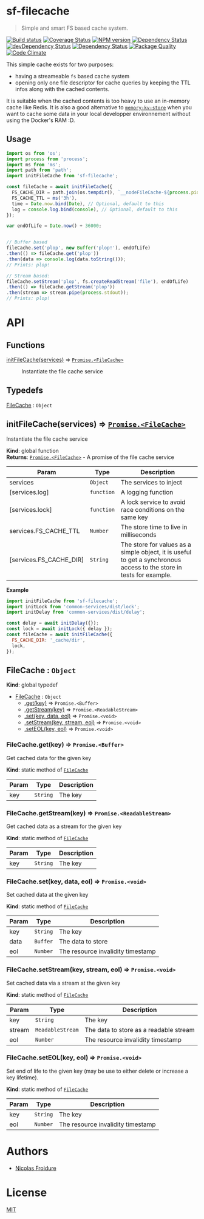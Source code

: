 [//]: # ( )
[//]: # (This file is automatically generated by a `metapak`)
[//]: # (module. Do not change it  except between the)
[//]: # (`content:start/end` flags, your changes would)
[//]: # (be overridden.)
[//]: # ( )
# sf-filecache
> Simple and smart FS based cache system.

[![Build status](https://secure.travis-ci.org/nfroidure/sf-filecache.svg)](https://travis-ci.org/nfroidure/sf-filecache)
[![Coverage Status](https://coveralls.io/repos/nfroidure/sf-filecache/badge.svg?branch=master)](https://coveralls.io/r/nfroidure/sf-filecache?branch=master)
[![NPM version](https://badge.fury.io/js/sf-filecache.svg)](https://npmjs.org/package/sf-filecache)
[![Dependency Status](https://david-dm.org/nfroidure/sf-filecache.svg)](https://david-dm.org/nfroidure/sf-filecache)
[![devDependency Status](https://david-dm.org/nfroidure/sf-filecache/dev-status.svg)](https://david-dm.org/nfroidure/sf-filecache#info=devDependencies)
[![Dependency Status](https://dependencyci.com/github/nfroidure/sf-filecache/badge)](https://dependencyci.com/github/nfroidure/sf-filecache)
[![Package Quality](http://npm.packagequality.com/shield/sf-filecache.svg)](http://packagequality.com/#?package=sf-filecache)
[![Code Climate](https://codeclimate.com/github/nfroidure/sf-filecache.svg)](https://codeclimate.com/github/nfroidure/sf-filecache)


[//]: # (::contents:start)

This simple cache exists for two purposes:

- having a streameable `fs` based cache system
- opening only one file descriptor for cache queries by keeping the TTL infos
  along with the cached contents.

It is suitable when the cached contents is too heavy to use an in-memory cache
like Redis. It is also a good alternative to
[`memory-kv-store`](https://github.com/nfroidure/memory-kv-store) when you want
to cache some data in your local developper environnement without using the
Docker's RAM :D.

## Usage

```js
import os from 'os';
import process from 'process';
import ms from 'ms';
import path from 'path';
import initFileCache from 'sf-filecache';

const fileCache = await initFileCache({
  FS_CACHE_DIR = path.join(os.tempdir(), `__nodeFileCache-${process.pid}`),
  FS_CACHE_TTL = ms('3h'),
  time = Date.now.bind(Date), // Optional, default to this
  log = console.log.bind(console), // Optional, default to this
});

var endOfLife = Date.now() + 36000;


// Buffer based
fileCache.set('plop', new Buffer('plop!'), endOfLife)
.then(() => fileCache.get('plop'))
.then(data => console.log(data.toString()));
// Prints: plop!

// Stream based:
fileCache.setStream('plop', fs.createReadStream('file'), endOfLife)
.then(() => fileCache.getStream('plop'))
.then(stream => stream.pipe(process.stdout));
// Prints: plop!

```

[//]: # (::contents:end)

# API
## Functions

<dl>
<dt><a href="#initFileCache">initFileCache(services)</a> ⇒ <code><a href="#FileCache">Promise.&lt;FileCache&gt;</a></code></dt>
<dd><p>Instantiate the file cache service</p>
</dd>
</dl>

## Typedefs

<dl>
<dt><a href="#FileCache">FileCache</a> : <code>Object</code></dt>
<dd></dd>
</dl>

<a name="initFileCache"></a>

## initFileCache(services) ⇒ [<code>Promise.&lt;FileCache&gt;</code>](#FileCache)
Instantiate the file cache service

**Kind**: global function  
**Returns**: [<code>Promise.&lt;FileCache&gt;</code>](#FileCache) - A promise of the file cache service  

| Param | Type | Description |
| --- | --- | --- |
| services | <code>Object</code> | The services to inject |
| [services.log] | <code>function</code> | A logging function |
| [services.lock] | <code>function</code> | A lock service to avoid race conditions on the same key |
| services.FS_CACHE_TTL | <code>Number</code> | The store time to live in milliseconds |
| [services.FS_CACHE_DIR] | <code>String</code> | The store for values as a simple object, it is useful  to get a synchronous access to the store in tests  for example. |

**Example**  
```js
import initFileCache from 'sf-filecache';
import initLock from 'common-services/dist/lock';
import initDelay from 'common-services/dist/delay';

const delay = await initDelay({});
const lock = await initLock({ delay });
const fileCache = await initFileCache({
  FS_CACHE_DIR: '_cache/dir',
  lock,
});
```
<a name="FileCache"></a>

## FileCache : <code>Object</code>
**Kind**: global typedef  

* [FileCache](#FileCache) : <code>Object</code>
    * [.get(key)](#FileCache.get) ⇒ <code>Promise.&lt;Buffer&gt;</code>
    * [.getStream(key)](#FileCache.getStream) ⇒ <code>Promise.&lt;ReadableStream&gt;</code>
    * [.set(key, data, eol)](#FileCache.set) ⇒ <code>Promise.&lt;void&gt;</code>
    * [.setStream(key, stream, eol)](#FileCache.setStream) ⇒ <code>Promise.&lt;void&gt;</code>
    * [.setEOL(key, eol)](#FileCache.setEOL) ⇒ <code>Promise.&lt;void&gt;</code>

<a name="FileCache.get"></a>

### FileCache.get(key) ⇒ <code>Promise.&lt;Buffer&gt;</code>
Get cached data for the given key

**Kind**: static method of [<code>FileCache</code>](#FileCache)  

| Param | Type | Description |
| --- | --- | --- |
| key | <code>String</code> | The key |

<a name="FileCache.getStream"></a>

### FileCache.getStream(key) ⇒ <code>Promise.&lt;ReadableStream&gt;</code>
Get cached data as a stream for the given key

**Kind**: static method of [<code>FileCache</code>](#FileCache)  

| Param | Type | Description |
| --- | --- | --- |
| key | <code>String</code> | The key |

<a name="FileCache.set"></a>

### FileCache.set(key, data, eol) ⇒ <code>Promise.&lt;void&gt;</code>
Set cached data at the given key

**Kind**: static method of [<code>FileCache</code>](#FileCache)  

| Param | Type | Description |
| --- | --- | --- |
| key | <code>String</code> | The key |
| data | <code>Buffer</code> | The data to store |
| eol | <code>Number</code> | The resource invalidity timestamp |

<a name="FileCache.setStream"></a>

### FileCache.setStream(key, stream, eol) ⇒ <code>Promise.&lt;void&gt;</code>
Set cached data via a stream at the given key

**Kind**: static method of [<code>FileCache</code>](#FileCache)  

| Param | Type | Description |
| --- | --- | --- |
| key | <code>String</code> | The key |
| stream | <code>ReadableStream</code> | The data to store as a readable stream |
| eol | <code>Number</code> | The resource invalidity timestamp |

<a name="FileCache.setEOL"></a>

### FileCache.setEOL(key, eol) ⇒ <code>Promise.&lt;void&gt;</code>
Set end of life to the given key (may be use to either delete
 or increase a key lifetime).

**Kind**: static method of [<code>FileCache</code>](#FileCache)  

| Param | Type | Description |
| --- | --- | --- |
| key | <code>String</code> | The key |
| eol | <code>Number</code> | The resource invalidity timestamp |


# Authors
- [Nicolas Froidure](http://insertafter.com/en/index.html)

# License
[MIT](https://github.com/nfroidure/sf-filecache/blob/master/LICENSE)

